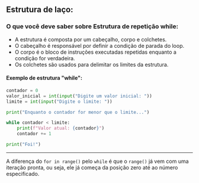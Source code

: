 ## Estrutura de laço:

### O que você deve saber sobre Estrutura de repetição while:
- A estrutura é composta por um cabeçalho, corpo e colchetes.  
- O cabeçalho é responsável por definir a condição de parada do loop.  
- O corpo é o bloco de instruções executadas repetidas enquanto a condição for verdadeira.    
- Os colchetes são usados para delimitar os limites da estrutura.      

#### Exemplo de estrutura "while":
```python
contador = 0
valor_inicial = int(input("Digite um valor inicial: "))
limite = int(input("Digite o limite: "))

print("Enquanto o contador for menor que o limite...")

while contador < limite:
    print(f"Valor atual: {contador}")
    contador += 1

print("Foi!")
```
---
A diferença do `for in range()` pelo `while` é que o `range()` já vem com uma iteração pronta, ou seja, ele já começa da posição zero até ao número especificado.